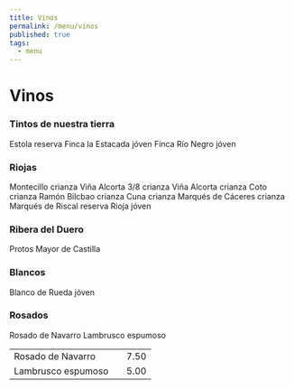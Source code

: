 ```yaml
---
title: Vinos
permalink: /menu/vinos
published: true
tags:
  - menu
---
```

# Vinos
### Tintos de nuestra tierra
Estola reserva
Finca la Estacada jóven
Finca Río Negro jóven

### Riojas
Montecillo crianza
Viña Alcorta 3/8 crianza
Viña Alcorta crianza
Coto crianza
Ramón Bilcbao crianza
Cuna crianza
Marqués de Cáceres crianza
Marqués de Riscal reserva
Rioja jóven

### Ribera del Duero
Protos
Mayor de Castilla

### Blancos
Blanco de Rueda jóven

### Rosados
Rosado de Navarro
Lambrusco espumoso

|   |   |   |
|---|---|---|
|Rosado de Navarro|   |7.50|
|Lambrusco espumoso|   |5.00|